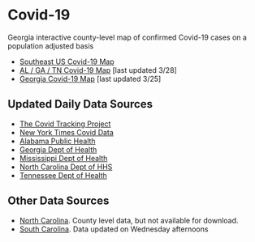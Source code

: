 # Covid-19

Georgia interactive county-level map of confirmed Covid-19 cases on a population adjusted basis

* [Southeast US Covid-19 Map](https://hjhuney.github.io/Covid-19/viz/southeast_us_covid.html)
* [AL / GA / TN Covid-19 Map](https://hjhuney.github.io/Covid-19/viz/al_ga_tn_covid.html) [last updated 3/28]
* [Georgia Covid-19 Map](https://hjhuney.github.io/Covid-19/viz/ga_covid.html) [last updated 3/25]



## Updated Daily Data Sources

* [The Covid Tracking Project](https://covidtracking.com/api/)
* [New York Times Covid Data](https://github.com/nytimes/covid-19-data)
* [Alabama Public Health](http://alabamapublichealth.gov/infectiousdiseases/2019-coronavirus.html)
* [Georgia Dept of Health](https://dph.georgia.gov/covid-19-daily-status-report)
* [Mississippi Dept of Health](https://msdh.ms.gov/msdhsite/_static/14,0,420.html)
* [North Carolina Dept of HHS](https://www.ncdhhs.gov/covid-19-case-count-nc#nc-counties-with-cases)
* [Tennessee Dept of Health](https://www.tn.gov/health/cedep/ncov.html)


## Other Data Sources
* [North Carolina](https://www.ncdhhs.gov/covid-19-case-count-nc). County level data, but not available for download.
* [South Carolina](https://www.scdhec.gov/infectious-diseases/viruses/coronavirus-disease-2019-covid-19/monitoring-testing-covid-19). Data updated on Wednesday afternoons
